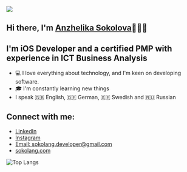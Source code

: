 ![](https://komarev.com/ghpvc/?username=Sokolang)

## Hi there, I'm [Anzhelika Sokolova](https://linkedin.com/in/sokolang/)🙋🏼‍♀️ 

## I'm iOS Developer and a certified PMP with experience in ICT Business Analysis

- 💻 I love everything about technology, and I'm keen on developing software.
- 🎓 I'm constantly learning new things
- I speak 🇬🇧 English, 🇩🇪 German, 🇸🇪 Swedish and 🇷🇺 Russian

## Connect with me:

- [LinkedIn](https://linkedin.com/in/sokolang/)
- [Instagram](https://instagram.com/sokolang/)
- [Email: sokolang.developer@gmail.com](mailto:sokolang.developer@gmail.com)
- [sokolang.com](https://sokolang.com/en/projects-en)

<!--![Anurag's github stats](https://github-readme-stats-git-masterrstaa-rickstaa.vercel.app/api?username=Sokolang) -->
![Top Langs](https://github-readme-stats-git-masterrstaa-rickstaa.vercel.app/api/top-langs/?username=Sokolang&layout=compact)
